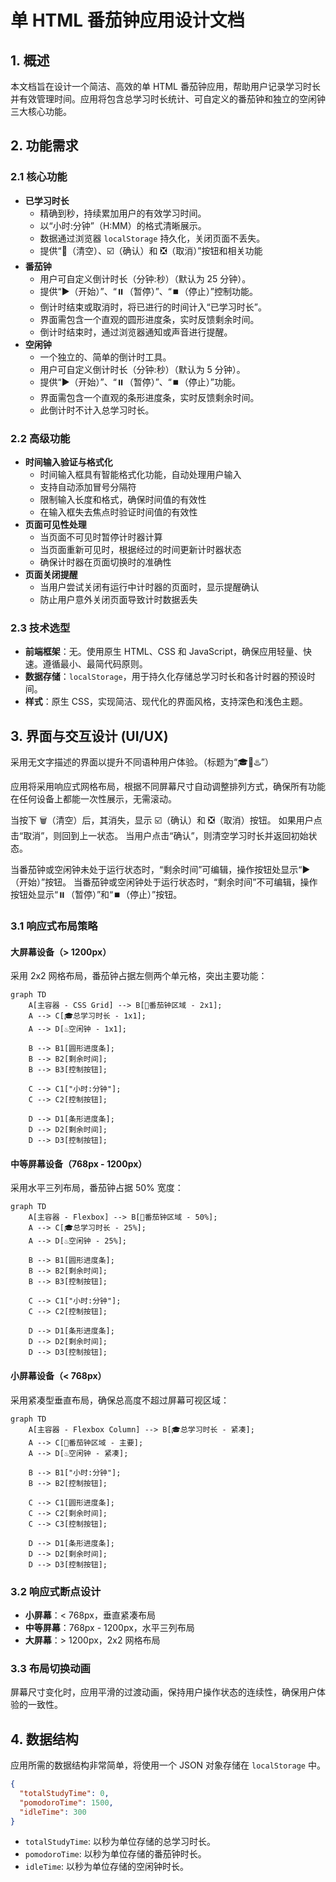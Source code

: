 # 单 HTML 番茄钟应用设计文档

## 1. 概述

本文档旨在设计一个简洁、高效的单 HTML 番茄钟应用，帮助用户记录学习时长并有效管理时间。应用将包含总学习时长统计、可自定义的番茄钟和独立的空闲钟三大核心功能。

## 2. 功能需求

### 2.1 核心功能

- **已学习时长**
  - 精确到秒，持续累加用户的有效学习时间。
  - 以“小时:分钟”（H:MM）的格式清晰展示。
  - 数据通过浏览器 `localStorage` 持久化，关闭页面不丢失。
  - 提供“🧹（清空）、☑️（确认）和 ❎（取消）”按钮和相关功能
- **番茄钟**
  - 用户可自定义倒计时长（分钟:秒）（默认为 25 分钟）。
  - 提供“▶️（开始）”、“⏸️（暂停）”、“⏹️（停止）”控制功能。
  - 倒计时结束或取消时，将已进行的时间计入“已学习时长”。
  - 界面需包含一个直观的圆形进度条，实时反馈剩余时间。
  - 倒计时结束时，通过浏览器通知或声音进行提醒。
- **空闲钟**
  - 一个独立的、简单的倒计时工具。
  - 用户可自定义倒计时长（分钟:秒）（默认为 5 分钟）。
  - 提供“▶️（开始）”、“⏸️（暂停）”、“⏹️（停止）”功能。
  - 界面需包含一个直观的条形进度条，实时反馈剩余时间。
  - 此倒计时不计入总学习时长。

### 2.2 高级功能

- **时间输入验证与格式化**
  - 时间输入框具有智能格式化功能，自动处理用户输入
  - 支持自动添加冒号分隔符
  - 限制输入长度和格式，确保时间值的有效性
  - 在输入框失去焦点时验证时间值的有效性
- **页面可见性处理**
  - 当页面不可见时暂停计时器计算
  - 当页面重新可见时，根据经过的时间更新计时器状态
  - 确保计时器在页面切换时的准确性
- **页面关闭提醒**
  - 当用户尝试关闭有运行中计时器的页面时，显示提醒确认
  - 防止用户意外关闭页面导致计时数据丢失

### 2.3 技术选型

- **前端框架**：无。使用原生 HTML、CSS 和 JavaScript，确保应用轻量、快速。遵循最小、最简代码原则。
- **数据存储**：`localStorage`，用于持久化存储总学习时长和各计时器的预设时间。
- **样式**：原生 CSS，实现简洁、现代化的界面风格，支持深色和浅色主题。

## 3. 界面与交互设计 (UI/UX)

采用无文字描述的界面以提升不同语种用户体验。（标题为“🎓🍅♨️”）

应用将采用响应式网格布局，根据不同屏幕尺寸自动调整排列方式，确保所有功能在任何设备上都能一次性展示，无需滚动。

当按下 🗑（清空）后，其消失，显示 ☑️（确认）和 ❎（取消）按钮。
如果用户点击“取消”，则回到上一状态。
当用户点击“确认”，则清空学习时长并返回初始状态。

当番茄钟或空闲钟未处于运行状态时，“剩余时间”可编辑，操作按钮处显示“▶️（开始）”按钮。
当番茄钟或空闲钟处于运行状态时，“剩余时间”不可编辑，操作按钮处显示“⏸️（暂停）”和“⏹️（停止）”按钮。

### 3.1 响应式布局策略

#### 大屏幕设备（> 1200px）

采用 2x2 网格布局，番茄钟占据左侧两个单元格，突出主要功能：

```mermaid
graph TD
    A[主容器 - CSS Grid] --> B[🍅番茄钟区域 - 2x1];
    A --> C[🎓总学习时长 - 1x1];
    A --> D[♨️空闲钟 - 1x1];

    B --> B1[圆形进度条];
    B --> B2[剩余时间];
    B --> B3[控制按钮];

    C --> C1["小时:分钟"];
    C --> C2[控制按钮];

    D --> D1[条形进度条];
    D --> D2[剩余时间];
    D --> D3[控制按钮];
```

#### 中等屏幕设备（768px - 1200px）

采用水平三列布局，番茄钟占据 50% 宽度：

```mermaid
graph TD
    A[主容器 - Flexbox] --> B[🍅番茄钟区域 - 50%];
    A --> C[🎓总学习时长 - 25%];
    A --> D[♨️空闲钟 - 25%];

    B --> B1[圆形进度条];
    B --> B2[剩余时间];
    B --> B3[控制按钮];

    C --> C1["小时:分钟"];
    C --> C2[控制按钮];

    D --> D1[条形进度条];
    D --> D2[剩余时间];
    D --> D3[控制按钮];
```

#### 小屏幕设备（< 768px）

采用紧凑型垂直布局，确保总高度不超过屏幕可视区域：

```mermaid
graph TD
    A[主容器 - Flexbox Column] --> B[🎓总学习时长 - 紧凑];
    A --> C[🍅番茄钟区域 - 主要];
    A --> D[♨️空闲钟 - 紧凑];

    B --> B1["小时:分钟"];
    B --> B2[控制按钮];

    C --> C1[圆形进度条];
    C --> C2[剩余时间];
    C --> C3[控制按钮];

    D --> D1[条形进度条];
    D --> D2[剩余时间];
    D --> D3[控制按钮];
```

### 3.2 响应式断点设计

- **小屏幕**：< 768px，垂直紧凑布局
- **中等屏幕**：768px - 1200px，水平三列布局
- **大屏幕**：> 1200px，2x2 网格布局

### 3.3 布局切换动画

屏幕尺寸变化时，应用平滑的过渡动画，保持用户操作状态的连续性，确保用户体验的一致性。

## 4. 数据结构

应用所需的数据结构非常简单，将使用一个 JSON 对象存储在 `localStorage` 中。

```json
{
  "totalStudyTime": 0,
  "pomodoroTime": 1500,
  "idleTime": 300
}
```

- `totalStudyTime`: 以秒为单位存储的总学习时长。
- `pomodoroTime`: 以秒为单位存储的番茄钟时长。
- `idleTime`: 以秒为单位存储的空闲钟时长。
